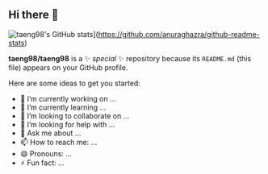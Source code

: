 ## Hi there 👋

![taeng98's GitHub stats](https://github-readme-stats.vercel.app/api?username=taeng98)](https://github.com/anuraghazra/github-readme-stats)


**taeng98/taeng98** is a ✨ _special_ ✨ repository because its `README.md` (this file) appears on your GitHub profile.

Here are some ideas to get you started:

- 🔭 I’m currently working on ...
- 🌱 I’m currently learning ...
- 👯 I’m looking to collaborate on ...
- 🤔 I’m looking for help with ...
- 💬 Ask me about ...
- 📫 How to reach me: ...
- 😄 Pronouns: ...
- ⚡ Fun fact: ...

